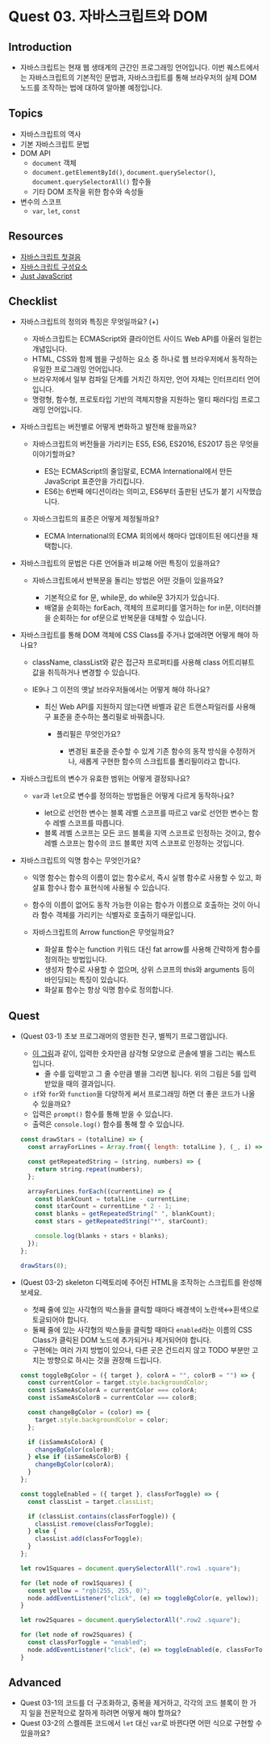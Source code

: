 # Quest 03. 자바스크립트와 DOM

## Introduction

- 자바스크립트는 현재 웹 생태계의 근간인 프로그래밍 언어입니다. 이번 퀘스트에서는 자바스크립트의 기본적인 문법과, 자바스크립트를 통해 브라우저의 실제 DOM 노드를 조작하는 법에 대하여 알아볼 예정입니다.

## Topics

- 자바스크립트의 역사
- 기본 자바스크립트 문법
- DOM API
  - `document` 객체
  - `document.getElementById()`, `document.querySelector()`, `document.querySelectorAll()` 함수들
  - 기타 DOM 조작을 위한 함수와 속성들
- 변수의 스코프
  - `var`, `let`, `const`

## Resources

- [자바스크립트 첫걸음](https://developer.mozilla.org/ko/docs/Learn/JavaScript/First_steps)
- [자바스크립트 구성요소](https://developer.mozilla.org/ko/docs/Learn/JavaScript/Building_blocks)
- [Just JavaScript](https://justjavascript.com/)

## Checklist

- 자바스크립트의 정의와 특징은 무엇일까요? (+)

  - 자바스크립트는 ECMAScript와 클라이언트 사이드 Web API를 아울러 일컫는 개념입니다.
  - HTML, CSS와 함께 웹을 구성하는 요소 중 하나로 웹 브라우저에서 동작하는 유일한 프로그래밍 언어입니다.
  - 브라우저에서 일부 컴파일 단계를 거치긴 하지만, 언어 자체는 인터프리터 언어입니다.
  - 명령형, 함수형, 프로토타입 기반의 객체지향을 지원하는 멀티 패러다임 프로그래밍 언어입니다.

- 자바스크립트는 버전별로 어떻게 변화하고 발전해 왔을까요?

  - 자바스크립트의 버전들을 가리키는 ES5, ES6, ES2016, ES2017 등은 무엇을 이야기할까요?

    - ES는 ECMAScript의 줄임말로, ECMA International에서 만든 JavaScript 표준안을 가리킵니다.
    - ES6는 6번째 에디션이라는 의미고, ES6부터 출판된 년도가 붙기 시작했습니다.

  - 자바스크립트의 표준은 어떻게 제정될까요?

    - ECMA International의 ECMA 회의에서 해마다 업데이트된 에디션을 채택합니다.

- 자바스크립트의 문법은 다른 언어들과 비교해 어떤 특징이 있을까요?

  - 자바스크립트에서 반복문을 돌리는 방법은 어떤 것들이 있을까요?

    - 기본적으로 for 문, while문, do while문 3가지가 있습니다.
    - 배열을 순회하는 forEach, 객체의 프로퍼티를 열거하는 for in문, 이터러블을 순회하는 for of문으로 반복문을 대체할 수 있습니다.

- 자바스크립트를 통해 DOM 객체에 CSS Class를 주거나 없애려면 어떻게 해야 하나요?

  - className, classList와 같은 접근자 프로퍼티를 사용해 class 어트리뷰트 값을 취득하거나 변경할 수 있습니다.

  - IE9나 그 이전의 옛날 브라우저들에서는 어떻게 해야 하나요?

    - 최신 Web API를 지원하지 않는다면 바벨과 같은 트랜스파일러를 사용해 구 표준을 준수하는 폴리필로 바꿔줍니다.

      - 폴리필은 무엇인가요?

        - 변경된 표준을 준수할 수 있게 기존 함수의 동작 방식을 수정하거나, 새롭게 구현한 함수의 스크립트를 폴리필이라고 합니다.

- 자바스크립트의 변수가 유효한 범위는 어떻게 결정되나요?

  - `var`과 `let`으로 변수를 정의하는 방법들은 어떻게 다르게 동작하나요?

    - let으로 선언한 변수는 블록 레벨 스코프를 따르고 var로 선언한 변수는 함수 레벨 스코프를 따릅니다.
    - 블록 레벨 스코프는 모든 코드 블록을 지역 스코프로 인정하는 것이고, 함수 레벨 스코프는 함수의 코드 블록만 지역 스코프로 인정하는 것입니다.

- 자바스크립트의 익명 함수는 무엇인가요?

  - 익명 함수는 함수의 이름이 없는 함수로서, 즉시 실행 함수로 사용할 수 있고, 화살표 함수나 함수 표현식에 사용될 수 있습니다.
  - 함수의 이름이 없어도 동작 가능한 이유는 함수가 이름으로 호출하는 것이 아니라 함수 객체를 가리키는 식별자로 호출하기 때문입니다.

  - 자바스크립트의 Arrow function은 무엇일까요?

    - 화살표 함수는 function 키워드 대신 fat arrow를 사용해 간략하게 함수를 정의하는 방법입니다.
    - 생성자 함수로 사용할 수 없으며, 상위 스코프의 this와 arguments 등이 바인딩되는 특징이 있습니다.
    - 화살표 함수는 항상 익명 함수로 정의합니다.

## Quest

- (Quest 03-1) 초보 프로그래머의 영원한 친구, 별찍기 프로그램입니다.

  - [이 그림](jsStars.png)과 같이, 입력한 숫자만큼 삼각형 모양으로 콘솔에 별을 그리는 퀘스트 입니다.
    - 줄 수를 입력받고 그 줄 수만큼 별을 그리면 됩니다. 위의 그림은 5를 입력받았을 때의 결과입니다.
  - `if`와 `for`와 `function`을 다양하게 써서 프로그래밍 하면 더 좋은 코드가 나올 수 있을까요?
  - 입력은 `prompt()` 함수를 통해 받을 수 있습니다.
  - 출력은 `console.log()` 함수를 통해 할 수 있습니다.

  ```javascript
  const drawStars = (totalLine) => {
    const arrayForLines = Array.from({ length: totalLine }, (_, i) => i + 1);

    const getRepeatedString = (string, numbers) => {
      return string.repeat(numbers);
    };

    arrayForLines.forEach((currentLine) => {
      const blankCount = totalLine - currentLine;
      const starCount = currentLine * 2 - 1;
      const blanks = getRepeatedString(" ", blankCount);
      const stars = getRepeatedString("*", starCount);

      console.log(blanks + stars + blanks);
    });
  };

  drawStars(8);
  ```

- (Quest 03-2) skeleton 디렉토리에 주어진 HTML을 조작하는 스크립트를 완성해 보세요.

  - 첫째 줄에 있는 사각형의 박스들을 클릭할 때마다 배경색이 노란색↔흰색으로 토글되어야 합니다.
  - 둘째 줄에 있는 사각형의 박스들을 클릭할 때마다 `enabled`라는 이름의 CSS Class가 클릭된 DOM 노드에 추가되거나 제거되어야 합니다.
  - 구현에는 여러 가지 방법이 있으나, 다른 곳은 건드리지 않고 TODO 부분만 고치는 방향으로 하시는 것을 권장해 드립니다.

  ```javascript
  const toggleBgColor = ({ target }, colorA = "", colorB = "") => {
    const currentColor = target.style.backgroundColor;
    const isSameAsColorA = currentColor === colorA;
    const isSameAsColorB = currentColor === colorB;

    const changeBgColor = (color) => {
      target.style.backgroundColor = color;
    };

    if (isSameAsColorA) {
      changeBgColor(colorB);
    } else if (isSameAsColorB) {
      changeBgColor(colorA);
    }
  };

  const toggleEnabled = ({ target }, classForToggle) => {
    const classList = target.classList;

    if (classList.contains(classForToggle)) {
      classList.remove(classForToggle);
    } else {
      classList.add(classForToggle);
    }
  };

  let row1Squares = document.querySelectorAll(".row1 .square");

  for (let node of row1Squares) {
    const yellow = "rgb(255, 255, 0)";
    node.addEventListener("click", (e) => toggleBgColor(e, yellow));
  }

  let row2Squares = document.querySelectorAll(".row2 .square");

  for (let node of row2Squares) {
    const classForToggle = "enabled";
    node.addEventListener("click", (e) => toggleEnabled(e, classForToggle));
  }
  ```

## Advanced

- Quest 03-1의 코드를 더 구조화하고, 중복을 제거하고, 각각의 코드 블록이 한 가지 일을 전문적으로 잘하게 하려면 어떻게 해야 할까요?
- Quest 03-2의 스켈레톤 코드에서 `let` 대신 `var`로 바뀐다면 어떤 식으로 구현할 수 있을까요?
